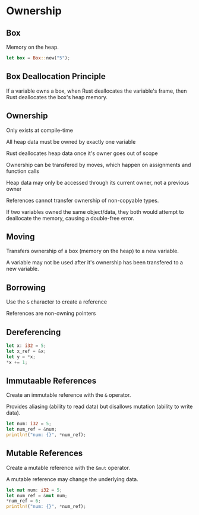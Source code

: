 # Ownership

## Box

Memory on the heap.

```rust
let box = Box::new("5");
```

## Box Deallocation Principle

If a variable owns a box, when Rust deallocates the variable's frame, then Rust deallocates the box's heap memory.

## Ownership

Only exists at compile-time

All heap data must be owned by exactly one variable

Rust deallocates heap data once it's owner goes out of scope

Ownership can be transfered by moves, which happen on assignments and function calls

Heap data may only be accessed through its current owner, not a previous owner

References cannot transfer ownership of non-copyable types.

If two variables owned the same object/data, they both would attempt to deallocate the memory, causing a double-free error.

## Moving

Transfers ownership of a box (memory on the heap) to a new variable.

A variable may not be used after it's ownership has been transfered to a new variable.

## Borrowing

Use the `&` character to create a reference

References are non-owning pointers

## Dereferencing

```rust
let x: i32 = 5;
let x_ref = &x;
let y = *x;
*x += 1;
```

## Immutaable References

Create an immutable reference with the `&` operator.

Provides aliasing (ability to read data) but disallows mutation (ability to write data).

```rust
let num: i32 = 5;
let num_ref = &num;
println!("num: {}", *num_ref);
```

## Mutable References

Create a mutable reference with the `&mut` operator.

A mutable reference may change the underlying data.

```rust
let mut num: i32 = 5;
let num_ref = &mut num;
*num_ref = 6;
println!("num: {}", *num_ref);
```


